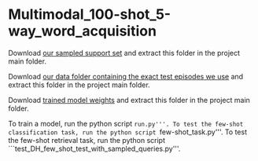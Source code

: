 # Multimodal_100-shot_5-way_word_acquisition

Download [our sampled support set](https://drive.google.com/file/d/1Z5g9aSFs5FKAUa7zp6Pzb5LfPnvuagoA/view?usp=sharing) and extract this folder in the project main folder.

Download [our data folder containing the exact test episodes we use](https://drive.google.com/file/d/1x5QpIpjBX0yU4WCzdal3mM3toIEbM6nh/view?usp=sharing) and extract this folder in the project main folder.

Download [trained model weights](https://drive.google.com/file/d/17fatYvXIZRephWx8MPhtGg_BbE1EOpgp/view?usp=sharing) and extract this folder in the project main folder.

To train a model, run the python script ```run.py'''.
To test the few-shot classification task, run the python script ```few-shot_task.py'''.
To test the few-shot retrieval task, run the python script ```test_DH_few_shot_test_with_sampled_queries.py'''.
